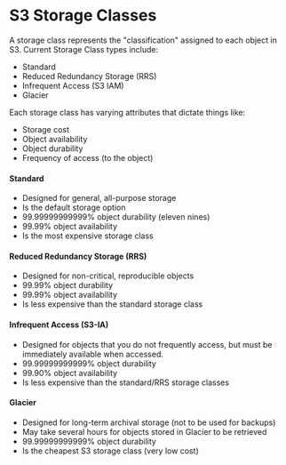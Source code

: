 # S3 Storage Classes

A storage class represents the "classification" assigned to each object in S3.
Current Storage Class types include:

- Standard
- Reduced Redundancy Storage (RRS)
- Infrequent Access (S3 IAM)
- Glacier

Each storage class has varying attributes that dictate things like:

- Storage cost
- Object availability
- Object durability
- Frequency of access (to the object)

#### Standard

- Designed for general, all-purpose storage
- Is the default storage option
- 99.99999999999% object durability (eleven nines)
- 99.99% object availability
- Is the most expensive storage class

#### Reduced Redundancy Storage (RRS)

- Designed for non-critical, reproducible objects
- 99.99% object durability
- 99.99% object availability
- Is less expensive than the standard storage class

#### Infrequent Access (S3-IA)

- Designed for objects that you do not frequently access, but must be
  immediately available when accessed.
- 99.99999999999% object durability
- 99.90% object availability
- Is less expensive than the standard/RRS storage classes

#### Glacier

- Designed for long-term archival storage (not to be used for backups)
- May take several hours for objects stored in Glacier to be retrieved
- 99.99999999999% object durability
- Is the cheapest S3 storage class (very low cost)
